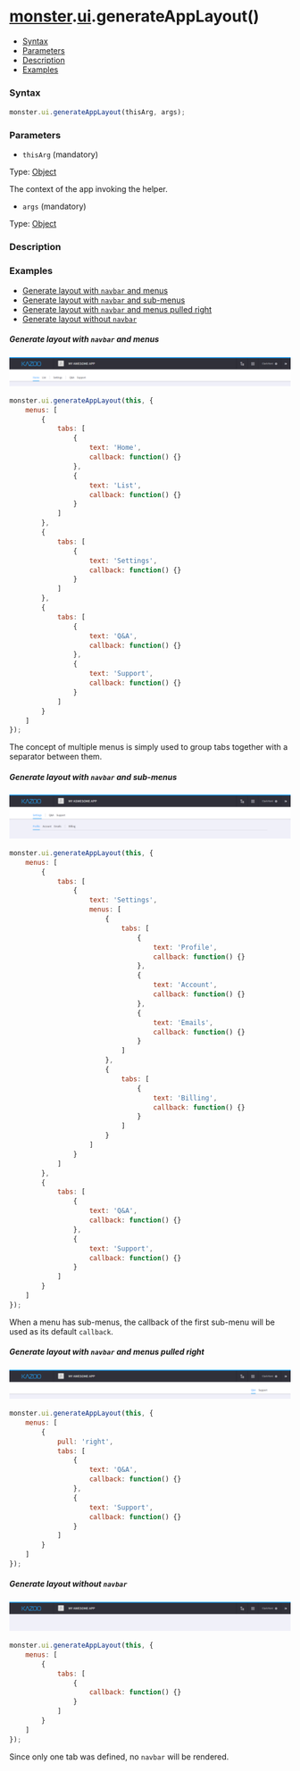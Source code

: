# [monster][monster].[ui][ui].generateAppLayout()

* [Syntax](#syntax)
* [Parameters](#parameters)
* [Description](#description)
* [Examples](#examples)

### Syntax
```javascript
monster.ui.generateAppLayout(thisArg, args);
```

### Parameters
* `thisArg` (mandatory)

 Type: [Object][object_literal]

 The context of the app invoking the helper.

* `args` (mandatory)

 Type: [Object][object_literal]

### Description

### Examples
* [Generate layout with `navbar` and menus](#generate-layout-with-navbar-and-menus)
* [Generate layout with `navbar` and sub-menus](#generate-layout-with-navbar-and-sub-menus)
* [Generate layout with `navbar` and menus pulled right](#generate-layout-with-navbar-and-menus-pulled-right)
* [Generate layout without `navbar`](#generate-layout-without-navbar)

##### Generate layout with `navbar` and menus

![Layout with navbar and multiple menus](images/generateAppLayout-navbar-menus.png)

```javascript
monster.ui.generateAppLayout(this, {
    menus: [
        {
            tabs: [
                {
                    text: 'Home',
                    callback: function() {}
                },
                {
                    text: 'List',
                    callback: function() {}
                }
            ]
        },
        {
            tabs: [
                {
                    text: 'Settings',
                    callback: function() {}
                }
            ]
        },
        {
            tabs: [
                {
                    text: 'Q&A',
                    callback: function() {}
                },
                {
                    text: 'Support',
                    callback: function() {}
                }
            ]
        }
    ]
});
```

The concept of multiple menus is simply used to group tabs together with a separator between them.

##### Generate layout with `navbar` and sub-menus

![Layout with navbar and sub-menus](images/generateAppLayout-navbar-menus-sub.png)

```javascript
monster.ui.generateAppLayout(this, {
    menus: [
        {
            tabs: [
                {
                    text: 'Settings',
                    menus: [
                        {
                            tabs: [
                                {
                                    text: 'Profile',
                                    callback: function() {}
                                },
                                {
                                    text: 'Account',
                                    callback: function() {}
                                },
                                {
                                    text: 'Emails',
                                    callback: function() {}
                                }
                            ]
                        },
                        {
                            tabs: [
                                {
                                    text: 'Billing',
                                    callback: function() {}
                                }
                            ]
                        }
                    ]
                }
            ]
        },
        {
            tabs: [
                {
                    text: 'Q&A',
                    callback: function() {}
                },
                {
                    text: 'Support',
                    callback: function() {}
                }
            ]
        }
    ]
});
```

When a menu has sub-menus, the callback of the first sub-menu will be used as its default `callback`.

##### Generate layout with `navbar` and menus pulled right

![Layout with navbar and menus pulled right](images/generateAppLayout-navbar-menus-pull.png)

```javascript
monster.ui.generateAppLayout(this, {
    menus: [
        {
            pull: 'right',
            tabs: [
                {
                    text: 'Q&A',
                    callback: function() {}
                },
                {
                    text: 'Support',
                    callback: function() {}
                }
            ]
        }
    ]
});
```

##### Generate layout without `navbar`

![Layout without navbar](images/generateAppLayout-navbar-none.png)

```javascript
monster.ui.generateAppLayout(this, {
    menus: [
        {
            tabs: [
                {
                    callback: function() {}
                }
            ]
        }
    ]
});
```

Since only one tab was defined, no `navbar` will be rendered.

[monster]: ../../monster.md
[ui]: ../ui.md

[object_literal]: https://developer.mozilla.org/en-US/docs/Web/JavaScript/Guide/Values,_variables,_and_literals#Object_literals